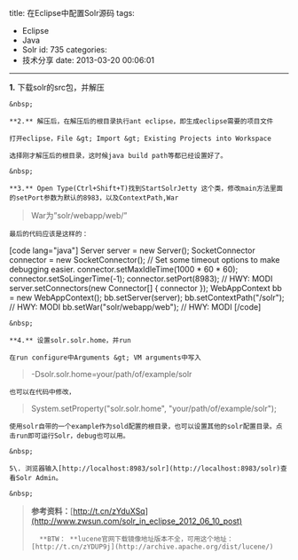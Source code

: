 title: 在Eclipse中配置Solr源码
tags:
  - Eclipse
  - Java
  - Solr
id: 735
categories:
  - 技术分享
date: 2013-03-20 00:06:01
---

**1.** 下载solr的src包，并解压

	&nbsp;

	**2.** 解压后，在解压后的根目录执行ant eclipse，即生成eclipse需要的项目文件

	打开eclipse，File &gt; Import &gt; Existing Projects into Workspace

	选择刚才解压后的根目录，这时候java build path等都已经设置好了。

<!--more-->

	&nbsp;

	**3.** Open Type(Ctrl+Shift+T)找到StartSolrJetty 这个类，修改main方法里面的setPort参数为默认的8983，以及ContextPath,War

> War为&rdquo;solr/webapp/web/&rdquo;

	最后的代码应该是这样的：

[code lang="java"]
Server server = new Server();
SocketConnector connector = new SocketConnector();
// Set some timeout options to make debugging easier.
connector.setMaxIdleTime(1000 * 60 * 60);
connector.setSoLingerTime(-1);
connector.setPort(8983); // HWY: MODI
server.setConnectors(new Connector[] { connector });
WebAppContext bb = new WebAppContext();
bb.setServer(server);
bb.setContextPath(&quot;/solr&quot;); // HWY: MODI
bb.setWar(&quot;solr/webapp/web&quot;); // HWY: MODI [/code]

	&nbsp;

	**4.** 设置solr.solr.home，并run

	在run configure中Arguments &gt; VM arguments中写入

> -Dsolr.solr.home=your/path/of/example/solr

	也可以在代码中修改，

> System.setProperty(&quot;solr.solr.home&quot;, &quot;your/path/of/example/solr&quot;);

	使用solr自带的一个example作为sold配置的根目录，也可以设置其他的solr配置目录。点击run即可运行Solr，debug也可以用。

	&nbsp;

	5\. 浏览器输入[http://localhost:8983/solr](http://localhost:8983/solr)查看Solr Admin。

	&nbsp;

> **参考资料：**[http://t.cn/zYduXSq](http://www.zwsun.com/solr_in_eclipse_2012_06_10_post)> 
> 
> 		**BTW： **lucene官网下载镜像地址版本不全，可用这个地址：[http://t.cn/zYDUP9j](http://archive.apache.org/dist/lucene/)
